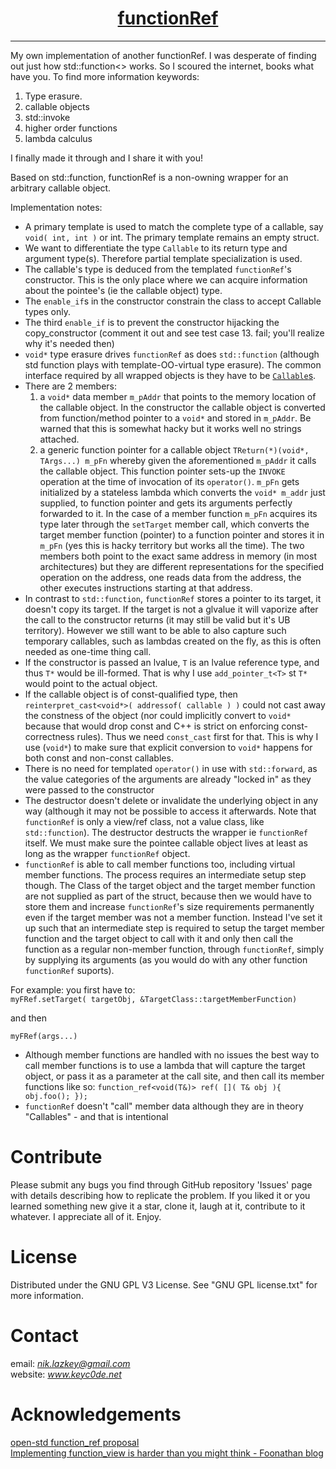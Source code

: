 <h1 align="center">
	<a href="https://github.com/KeyC0de/functionRef">functionRef</a>
</h1>
<hr>


My own implementation of another functionRef.
I was desperate of finding out just how std::function<> works. So I scoured the internet, books what have you. To find more information keywords:

1. Type erasure.
2. callable objects
3. std::invoke
4. higher order functions
5. lambda calculus

I finally made it through and I share it with you!

Based on std::function, functionRef is a non-owning wrapper for an arbitrary callable object.

Implementation notes:

- A primary template is used to match the complete type of a callable, say `void( int, int )` or int. The primary template remains an empty struct.
- We want to differentiate the type `Callable` to its return type and argument type(s). Therefore partial template specialization is used.
- The callable's type is deduced from the templated `functionRef`'s constructor. This is the only place where we can acquire information about the pointee's (ie the callable object) type.
- The `enable_if`s in the constructor constrain the class to accept Callable types only.
- The third `enable_if` is to prevent the constructor hijacking the copy_constructor (comment it out and see test case 13. fail; you'll realize why it's needed then)
- `void*` type erasure drives `functionRef` as does `std::function` (although std function plays with template-OO-virtual type erasure). The common interface required by all wrapped objects is they have to be [`Callable`s](https://en.cppreference.com/w/cpp/named_req/Callable).
- There are 2 members:
	1. a `void*` data member `m_pAddr` that points to the memory location of the callable object. In the constructor the callable object is converted from function/method pointer to a `void*` and stored in `m_pAddr`. Be warned that this is somewhat hacky but it works well no strings attached.
	2. a generic function pointer for a callable object `TReturn(*)(void*, TArgs...) m_pFn` whereby given the aforementioned `m_pAddr` it calls the callable object. This function pointer sets-up the `INVOKE` operation at the time of invocation of its `operator()`. `m_pFn` gets initialized by a stateless lambda which converts the `void* m_addr` just supplied, to function pointer and gets its arguments perfectly forwarded to it. In the case of a member function `m_pFn` acquires its type later through the `setTarget` member call, which converts the target member function (pointer) to a function pointer and stores it in `m_pFn` (yes this is hacky territory but works all the time).
	The two members both point to the exact same address in memory (in most architectures) but they are different representations for the specified operation on the address, one reads data from the address, the other executes instructions starting at that address.
- In contrast to `std::function`, `functionRef` stores a pointer to its target, it doesn't copy its target. If the target is not a glvalue it will vaporize after the call to the constructor returns (it may still be valid but it's UB territory). However we still want to be able to also capture such temporary callables, such as lambdas created on the fly, as this is often needed as one-time thing call.
- If the constructor is passed an lvalue, `T` is an lvalue reference type, and thus `T*` would be ill-formed. That is why I use `add_pointer_t<T>` st `T*` would point to the actual object.
- If the callable object is of const-qualified type, then `reinterpret_cast<void*>( addressof( callable ) )` could not cast away the constness of the object (nor could implicitly convert to `void*` because that would drop const and C++ is strict on enforcing const-correctness rules). Thus we need `const_cast` first for that. This is why I use (`void*`) to make sure that explicit conversion to `void*` happens for both const and non-const callables.
- There is no need for templated `operator()` in use with `std::forward`, as the value categories of the arguments are already "locked in" as they were passed to the constructor
- The destructor doesn't delete or invalidate the underlying object in any way (although it may not be possible to access it afterwards. Note that `functionRef` is only a view/ref class, not a value class, like `std::function`). The destructor destructs the wrapper ie `functionRef` itself. We must make sure the pointee callable object lives at least as long as the wrapper `functionRef` object.
- `functionRef` is able to call member functions too, including virtual member functions. The process requires an intermediate setup step though. The Class of the target object and the target member function are not supplied as part of the struct, because then we would have to store them and increase `functionRef`'s size requirements permanently even if the target member was not a member function. Instead I've set it up such that an intermediate step is required to setup the target member function and the target object to call with it and only then call the function as a regular non-member function, through `functionRef`, simply by supplying its arguments (as you would do with any other function `functionRef` suports).

For example:
you first have to:</br>
`myFRef.setTarget( targetObj, &TargetClass::targetMemberFunction)`

and then

`myFRef(args...)`

- Although member functions are handled with no issues the best way to call member functions is to use a lambda that will capture the target object, or pass it as a parameter at the call site, and then call its member functions like so: `function_ref<void(T&)> ref( []( T& obj ){ obj.foo(); });`
- `functionRef` doesn't "call" member data although they are in theory "Callables" - and that is intentional


# Contribute

Please submit any bugs you find through GitHub repository 'Issues' page with details describing how to replicate the problem. If you liked it or you learned something new give it a star, clone it, laugh at it, contribute to it whatever. I appreciate all of it. Enjoy.


# License

Distributed under the GNU GPL V3 License. See "GNU GPL license.txt" for more information.


# Contact

email: *nik.lazkey@gmail.com*</br>
website: *www.keyc0de.net*


# Acknowledgements

[open-std function_ref proposal](http://www.open-std.org/jtc1/sc22/wg21/docs/papers/2018/p0792r2.html)</br>
[Implementing function_view is harder than you might think - Foonathan blog](https://foonathan.net/2017/01/function-ref-implementation/)
